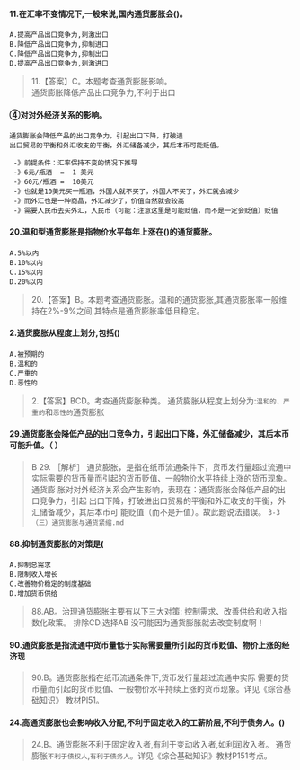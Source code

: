 #### 11.在汇率不变情况下,一般来说,国内通货膨胀会()。
    A.提高产品出口竞争力,剌激出口
    B.降低产品出口竞争力,抑制进口
    C.降低产品出口竞争力,抑制出口
    D.提高产品出口竞争力,剌激进口
>   11.【答案】C。本题考查通货膨胀影响。   
通货膨胀降低产品出口竞争力,不利于出口   
    
#### ④对对外经济关系的影响。
    通货膨胀会降低产品的出口竞争力，引起出口下降，打破进
    出口贸易的平衡和外汇收支的平衡，外汇储备减少，其后本币可能贬值。
        
     -》前提条件：汇率保持不变的情况下推导
     -》6元/瓶酒  =  1 美元
     -》60元/瓶酒 =  10美元
     -》也就是10美元买一瓶酒，外国人就不买了，外国人不买了，外汇就会减少
     -》而外汇也是一种商品，外汇减少了，价值自然就会较高
     -》需要人民币去买外汇，人民币（可能：注意这里是可能贬值，而不是一定会贬值）贬值

#### 20.温和型通货膨胀是指物价水平每年上涨在()的通货膨胀。
    A.5%以内
    B.10%以内
    C.15%以内
    D.20%以内
>   20.【答案】B。本题考查通货膨胀。温和的通货膨胀,其通货膨胀率一般维
    持在2%-9%之间,其特点是通货膨胀率低且稳定。

#### 2.通货膨胀从程度上划分,包括()
    A.被预期的
    B.温和的
    C.严重的
    D.恶性的
>   2.【答案】BCD。考查通货膨胀种类。
通货膨胀从程度上划分为:`温和的、严重的`和`恶性的`通货膨胀

#### 29.通货膨胀会降低产品的出口竞争力，引起出口下降，外汇储备减少，其后本币可能升值。（ ）
>  B  29. ［解析］ 通货膨胀，是指在纸币流通条件下，货币发行量超过流通中
    实际需要的货币量而引起的货币贬值、一般物价水平持续上涨的货币现象。通货膨
    胀对对外经济关系会产生影响，表现在：通货膨胀会降低产品的出口竞争力，引起
    出口下降，打破进出口贸易的平衡和外汇收支的平衡，外汇储备减少，其后本币可
    能贬值（而不是升值）。故此题说法错误。
`3-3 （三）通货膨胀与通货紧缩.md`

#### 88.抑制通货膨胀的对策是(
    A.抑制总需求
    B.限制收入增长
    C.改善物价稳定的制度基础
    D.增加货币供给
>   88.AB。治理通货膨胀主要有以下三大对策:
控制需求、改善供给和收入指数化政策。
    排除CD,选择AB
    没可能因为通货膨胀就去改变制度啊！

#### 90.通货膨胀是指流通中货币量低于实际需要量所引起的货币贬值、物价上涨的经济现
>   90.B。通货膨胀指在纸币流通条件下,货币发行量超过流通中实际
需要的货币量而引起的货币贬值、一般物价水平持续上涨的货币现象。详见《综合基础知识》
教材Pl51。

#### 24.高通货膨胀也会影响收入分配,不利于固定收入的工薪阶层,不利于债务人。()
>   24.B。通货膨胀不利于固定收入者,有利于变动收入者,如利润收入者。
通货膨胀`不利于债权人`,`有利于债务人`。详见《综合基础知识》教材P151考点。









        